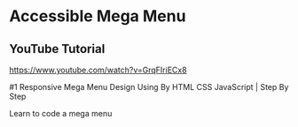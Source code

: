 # Accessible Mega Menu

## YouTube Tutorial
https://www.youtube.com/watch?v=GrqFIriECx8 

#1 Responsive Mega Menu Design Using By HTML CSS JavaScript | Step By Step

Learn to code a mega menu
